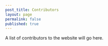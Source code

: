 ```yaml
---
post_title: Contributors
layout: page
permalink: false
published: true
---
```

A list of contributors to the website will go here.